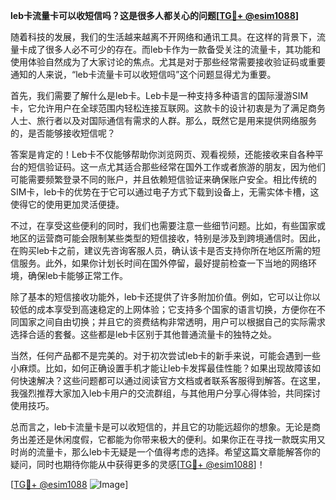 **leb卡流量卡可以收短信吗？这是很多人都关心的问题[[TG💪+ @esim1088](https://t.me/s/esim1088)]**

随着科技的发展，我们的生活越来越离不开网络和通讯工具。在这样的背景下，流量卡成了很多人必不可少的存在。而leb卡作为一款备受关注的流量卡，其功能和使用体验自然成为了大家讨论的焦点。尤其是对于那些经常需要接收验证码或重要通知的人来说，“leb卡流量卡可以收短信吗”这个问题显得尤为重要。

首先，我们需要了解什么是leb卡。Leb卡是一种支持多种语言的国际漫游SIM卡，它允许用户在全球范围内轻松连接互联网。这款卡的设计初衷是为了满足商务人士、旅行者以及对国际通信有需求的人群。那么，既然它是用来提供网络服务的，是否能够接收短信呢？

答案是肯定的！Leb卡不仅能够帮助你浏览网页、观看视频，还能接收来自各种平台的短信验证码。这一点尤其适合那些经常在国外工作或者旅游的朋友，因为他们可能需要频繁登录不同的账户，并且依赖短信验证来确保账户安全。相比传统的SIM卡，leb卡的优势在于它可以通过电子方式下载到设备上，无需实体卡槽，这使得它的使用更加灵活便捷。

不过，在享受这些便利的同时，我们也需要注意一些细节问题。比如，有些国家或地区的运营商可能会限制某些类型的短信接收，特别是涉及到跨境通信时。因此，在购买leb卡之前，建议先咨询客服人员，确认该卡是否支持你所在地区所需的短信服务。此外，如果你计划长时间在国外停留，最好提前检查一下当地的网络环境，确保leb卡能够正常工作。

除了基本的短信接收功能外，leb卡还提供了许多附加价值。例如，它可以让你以较低的成本享受到高速稳定的上网体验；它支持多个国家的语言切换，方便你在不同国家之间自由切换；并且它的资费结构非常透明，用户可以根据自己的实际需求选择合适的套餐。这些都是leb卡区别于其他普通流量卡的独特之处。

当然，任何产品都不是完美的。对于初次尝试leb卡的新手来说，可能会遇到一些小麻烦。比如，如何正确设置手机才能让leb卡发挥最佳性能？如果出现故障该如何快速解决？这些问题都可以通过阅读官方文档或者联系客服得到解答。在这里，我强烈推荐大家加入leb卡用户的交流群组，与其他用户分享心得体验，共同探讨使用技巧。

总而言之，leb卡流量卡是可以收短信的，并且它的功能远超你的想象。无论是商务出差还是休闲度假，它都能为你带来极大的便利。如果你正在寻找一款既实用又时尚的流量卡，那么leb卡无疑是一个值得考虑的选择。希望这篇文章能解答你的疑问，同时也期待你能从中获得更多的灵感[[TG💪+ @esim1088](https://t.me/s/esim1088)]！

[[TG💪+ @esim1088](https://t.me/s/esim1088) ![Image](https://i.postimg.cc/4NQfJmqS/Snipaste-2025-05-13-00-14-12.png)]